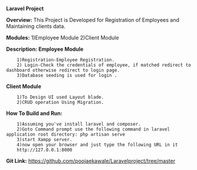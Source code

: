 **Laravel Project**

**Overview:**
	    This Project is Developed for Registration of Employees and Maintaining clients data.

**Modules:**
        1)Employee Module
        2)Client Module

**Description:**
**Employee Module**

        1)Registration-Employee Registration.
        2) Login-Check the credentials of employee, if matched redirect to dashboard otherwise redirect to login page.
        3)Database seeding is used for login .

**Client Module**

		1)To Design UI used Layout blade.
        2)CRUD operation Using Migration.

**How To Build and Run:**

        1)Assuming you've install laravel and composer.
        2)Goto Command prompt use the following command in laravel application root directory: php artisan serve
        3)start Xampp server.
        4)now open your browser and just type the following URL in it
        http://127.0.0.1:8000


**Git Link:**
         https://github.com/poojaekawale/Laravelproject/tree/master






